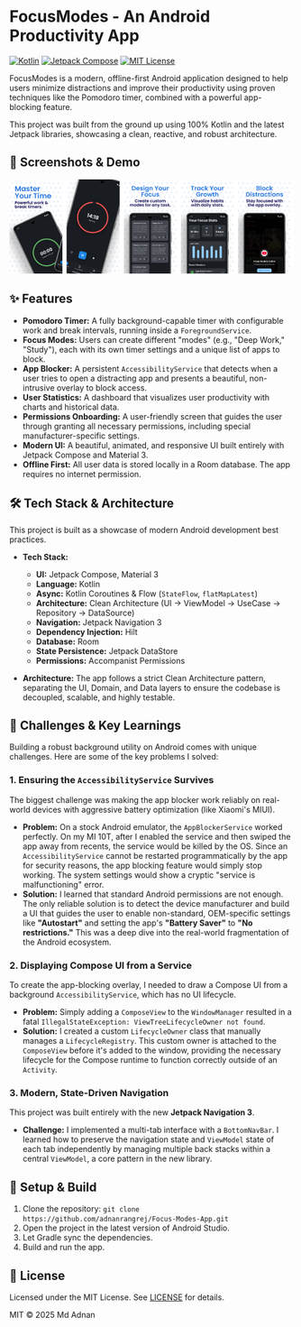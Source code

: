 # FocusModes - An Android Productivity App

[![Kotlin](https://img.shields.io/badge/Kotlin-2.2.0-blue?logo=kotlin)](https://kotlinlang.org)
[![Jetpack Compose](https://img.shields.io/badge/Jetpack%20Compose-1.8.3-blue?logo=jetpackcompose)](https://developer.android.com/jetpack/compose)
[![MIT License](https://img.shields.io/badge/License-MIT-yellow.svg)](https://opensource.org/licenses/MIT)

FocusModes is a modern, offline-first Android application designed to help users minimize
distractions and improve their productivity using proven techniques like the Pomodoro timer,
combined with a powerful app-blocking feature.

This project was built from the ground up using 100% Kotlin and the latest Jetpack libraries,
showcasing a clean, reactive, and robust architecture.

## 📸 Screenshots & Demo

<p align="center">
  <img src="/screenshots/app_mockup.png" alt="FocusModes App Mockup Banner"/>
</p>

## ✨ Features

* **Pomodoro Timer:** A fully background-capable timer with configurable work and break intervals,
  running inside a `ForegroundService`.
* **Focus Modes:** Users can create different "modes" (e.g., "Deep Work," "Study"), each with its
  own timer settings and a unique list of apps to block.
* **App Blocker:** A persistent `AccessibilityService` that detects when a user tries to open a
  distracting app and presents a beautiful, non-intrusive overlay to block access.
* **User Statistics:** A dashboard that visualizes user productivity with charts and historical
  data.
* **Permissions Onboarding:** A user-friendly screen that guides the user through granting all
  necessary permissions, including special manufacturer-specific settings.
* **Modern UI:** A beautiful, animated, and responsive UI built entirely with Jetpack Compose and
  Material 3.
* **Offline First:** All user data is stored locally in a Room database. The app requires no
  internet permission.

## 🛠️ Tech Stack & Architecture

This project is built as a showcase of modern Android development best practices.

* **Tech Stack:**
    * **UI:** Jetpack Compose, Material 3
    * **Language:** Kotlin
    * **Async:** Kotlin Coroutines & Flow (`StateFlow`, `flatMapLatest`)
    * **Architecture:** Clean Architecture (UI → ViewModel → UseCase → Repository → DataSource)
    * **Navigation:** Jetpack Navigation 3
    * **Dependency Injection:** Hilt
    * **Database:** Room
    * **State Persistence:** Jetpack DataStore
    * **Permissions:** Accompanist Permissions

* **Architecture:** The app follows a strict Clean Architecture pattern, separating the UI, Domain,
  and Data layers to ensure the codebase is decoupled, scalable, and highly testable.

## 🧠 Challenges & Key Learnings

Building a robust background utility on Android comes with unique challenges. Here are some of the
key problems I solved:

### 1. Ensuring the `AccessibilityService` Survives

The biggest challenge was making the app blocker work reliably on real-world devices with aggressive
battery optimization (like Xiaomi's MIUI).

* **Problem:** On a stock Android emulator, the `AppBlockerService` worked perfectly. On my MI 10T,
  after I enabled the service and then swiped the app away from recents, the service would be killed
  by the OS. Since an `AccessibilityService` cannot be restarted programmatically by the app for
  security reasons, the app blocking feature would simply stop working. The system settings would
  show a cryptic "service is malfunctioning" error.
* **Solution:** I learned that standard Android permissions are not enough. The only reliable
  solution is to detect the device manufacturer and build a UI that guides the user to enable
  non-standard, OEM-specific settings like **"Autostart"** and setting the app's **"Battery Saver"**
  to **"No restrictions."** This was a deep dive into the real-world fragmentation of the Android
  ecosystem.

### 2. Displaying Compose UI from a Service

To create the app-blocking overlay, I needed to draw a Compose UI from a background
`AccessibilityService`, which has no UI lifecycle.

* **Problem:** Simply adding a `ComposeView` to the `WindowManager` resulted in a fatal
  `IllegalStateException: ViewTreeLifecycleOwner not found`.
* **Solution:** I created a custom `LifecycleOwner` class that manually manages a
  `LifecycleRegistry`. This custom owner is attached to the `ComposeView` before it's added to the
  window, providing the necessary lifecycle for the Compose runtime to function correctly outside of
  an `Activity`.

### 3. Modern, State-Driven Navigation

This project was built entirely with the new **Jetpack Navigation 3**.

* **Challenge:** I implemented a multi-tab interface with a `BottomNavBar`. I learned how to
  preserve the navigation state and `ViewModel` state of each tab independently by managing multiple
  back stacks within a central `ViewModel`, a core pattern in the new library.

## 🚀 Setup & Build

1. Clone the repository: `git clone https://github.com/adnanrangrej/Focus-Modes-App.git`
2. Open the project in the latest version of Android Studio.
3. Let Gradle sync the dependencies.
4. Build and run the app.

## 📄 License
Licensed under the MIT License. See [LICENSE](LICENSE) for details.

MIT © 2025 Md Adnan
